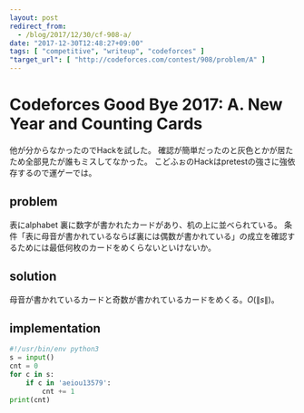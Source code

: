 ```yaml
---
layout: post
redirect_from:
  - /blog/2017/12/30/cf-908-a/
date: "2017-12-30T12:48:27+09:00"
tags: [ "competitive", "writeup", "codeforces" ]
"target_url": [ "http://codeforces.com/contest/908/problem/A" ]
---
```


# Codeforces Good Bye 2017: A. New Year and Counting Cards

他が分からなかったのでHackを試した。
確認が簡単だったのと灰色とかが居たため全部見たが誰もミスしてなかった。
こどふぉのHackはpretestの強さに強依存するので運ゲーでは。

## problem

表にalphabet 裏に数字が書かれたカードがあり、机の上に並べられている。
条件「表に母音が書かれているならば裏には偶数が書かれている」の成立を確認するためには最低何枚のカードをめくらないといけないか。

## solution

母音が書かれているカードと奇数が書かれているカードをめくる。$O(\|s\|)$。

## implementation

``` python
#!/usr/bin/env python3
s = input()
cnt = 0
for c in s:
    if c in 'aeiou13579':
        cnt += 1
print(cnt)
```
